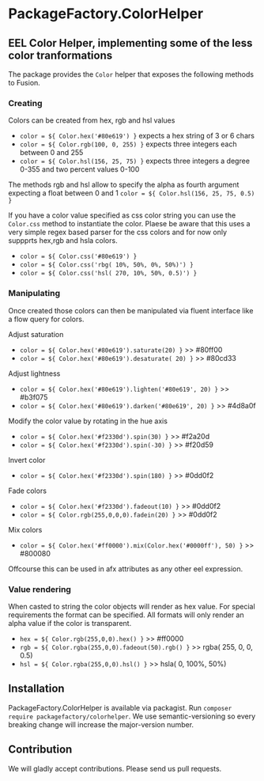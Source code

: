 # PackageFactory.ColorHelper
## EEL Color Helper, implementing some of the less color tranformations

The package provides the `Color` helper that exposes the following methods to Fusion.

### Creating

Colors can be created from hex, rgb and hsl values
- `color = ${ Color.hex('#80e619') }`  expects a hex string of 3 or 6 chars
- `color = ${ Color.rgb(100, 0, 255) }` expects three integers each between 0 and 255
- `color = ${ Color.hsl(156, 25, 75) }` expects three integers a degree 0-355 and two percent values 0-100 

The methods rgb and hsl allow to specify the alpha as fourth argument 
expecting a float between 0 and 1 `color = ${ Color.hsl(156, 25, 75, 0.5) }`

If you have a color value specified as css color string you can use the
`Color.css` method to instantiate the color. Plaese be aware that this
uses a very simple regex based parser for the css colors and for now only 
suppprts hex,rgb and hsla colors.   

- `color = ${ Color.css('#80e619') }`
- `color = ${ Color.css('rbg( 10%, 50%, 0%, 50%)') }`
- `color = ${ Color.css('hsl( 270, 10%, 50%, 0.5)') }`

### Manipulating 

Once created those colors can then be manipulated via fluent interface
like a flow query for colors. 

Adjust saturation
- `color = ${ Color.hex('#80e619').saturate(20) }` >> #80ff00
- `color = ${ Color.hex('#80e619').desaturate( 20) }` >> #80cd33

Adjust lightness
- `color = ${ Color.hex('#80e619').lighten('#80e619', 20) }` >> #b3f075
- `color = ${ Color.hex('#80e619').darken('#80e619', 20) }` >> #4d8a0f

Modify the color value by rotating in the hue axis  
- `color = ${ Color.hex('#f2330d').spin(30) }` >> #f2a20d
- `color = ${ Color.hex('#f2330d').spin(-30) }` >> #f20d59

Invert color
- `color = ${ Color.hex('#f2330d').spin(180) }` >> #0dd0f2

Fade colors
- `color = ${ Color.hex('#f2330d').fadeout(10) }` >> #0dd0f2
- `color = ${ Color.rgb(255,0,0,0).fadein(20) }` >> #0dd0f2

Mix colors
- `color = ${ Color.hex('#ff0000').mix(Color.hex('#0000ff'), 50) }` >> #800080

Offcourse this can be used in afx attributes as any other eel expression.

### Value rendering

When casted to string the color objects will render as hex value. 
For special requirements the format can be specified. All formats will 
only render an alpha value if the color is transparent. 

- `hex = ${ Color.rgb(255,0,0).hex() }` >> #ff0000
- `rgb = ${ Color.rgba(255,0,0).fadeout(50).rgb() }` >> rgba( 255, 0, 0, 0.5)
- `hsl = ${ Color.rgba(255,0,0).hsl() }` >> hsla( 0, 100%, 50%)

## Installation

PackageFactory.ColorHelper is available via packagist. Run `composer require packagefactory/colorhelper`.
We use semantic-versioning so every breaking change will increase the major-version number.

## Contribution

We will gladly accept contributions. Please send us pull requests.
